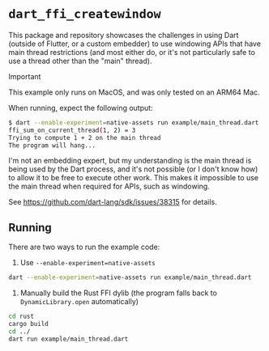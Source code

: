 # `dart_ffi_createwindow`

This package and repository showcases the challenges in using Dart (outside
of Flutter, or a custom embedder) to use windowing APIs that have main thread
restrictions (and most either do, or it's not particularly safe to use a thread
other than the "main" thread).

> [!IMPORTANT]
> This example only runs on MacOS, and was only tested on an ARM64 Mac.

When running, expect the following output:

```sh
$ dart --enable-experiment=native-assets run example/main_thread.dart
ffi_sum_on_current_thread(1, 2) = 3
Trying to compute 1 + 2 on the main thread
The program will hang...
```

I'm not an embedding expert, but my understanding is the main thread is being
used by the Dart process, and it's not possible (or I don't know how) to allow
it to be free to execute other work. This makes it impossible to use the main
thread when required for APIs, such as windowing.

See <https://github.com/dart-lang/sdk/issues/38315> for details.

## Running

There are two ways to run the example code:

1. Use `--enable-experiment=native-assets`

  ```sh
  dart --enable-experiment=native-assets run example/main_thread.dart
  ```

1. Manually build the Rust FFI dylib (the program falls back to `DynamicLibrary.open` automatically)

  ```sh
  cd rust
  cargo build
  cd ../
  dart run example/main_thread.dart
  ```
